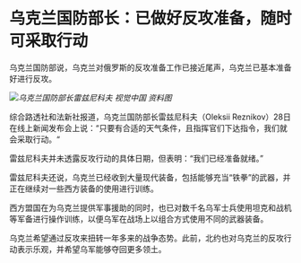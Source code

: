 # 乌克兰国防部长：已做好反攻准备，随时可采取行动

乌克兰国防部说，乌克兰对俄罗斯的反攻准备工作已接近尾声，乌克兰已基本准备好进行反攻。

![](https://inews.gtimg.com/newsapp_bt/0/15786258601/1000)_乌克兰国防部长雷兹尼科夫 视觉中国
资料图_

综合路透社和法新社报道，乌克兰国防部长雷兹尼科夫（Oleksii
Reznikov）28日在线上新闻发布会上说：“只要有合适的天气条件，且指挥官们下达指令，我们就会采取行动。“

雷兹尼科夫并未透露反攻行动的具体日期，但表明：“我们已经准备就绪。”

雷兹尼科夫还说，乌克兰已经收到大量现代装备，包括能够充当“铁拳”的武器，并正在继续对一些西方装备的使用进行训练。

西方盟国在为乌克兰提供军事援助的同时，也已对数千名乌军士兵使用坦克和战机等军备进行操作训练，以便乌军在战场上以组合方式使用不同的武器装备。

乌克兰希望通过反攻来扭转一年多来的战争态势。此前，北约也对乌克兰的反攻行动表示乐观，并希望乌军能够夺回更多领土。

